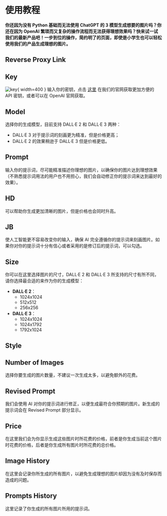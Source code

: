 # 使用教程

**你还因为没有 Python 基础而无法使用 ChatGPT 的 3 模型生成想要的图片吗？你还在因为 OpenAI 繁琐而又复杂的操作流程而无法获得理想效果吗？快来试一试我们的最新产品吧！一步到位的操作，简约明了的页面，即使是小学生也可以轻松使用我们的产品生成理想的图片。**

## Reverse Proxy Link

## Key
![key](./img/1.png){ width=400 }
输入你的密钥，点击 [这里](https://ai.voilatech.co.jp/) 在我们的官网获取更加方便的 API 密钥，或者可以在 OpenAI 官网获取。

## Model
选择你的生成模型，目前支持 DALL·E 2 和 DALL·E 3 两种：
- DALL·E 3 对于提示词的刻画更为精准，但是价格更高；
- DALL·E 2 的效果稍逊于 DALL·E 3 但是价格更低。

## Prompt
输入你的提示词，尽可能精准描述你理想的图片，以确保你的图片达到理想效果（不熟悉提示词用法的用户也不用担心，我们会自动修正你的提示词来达到最好的效果）。

## HD
可以帮助你生成更加清晰的图片，但是价格也会同时升高。

## JB
使人工智能更不容易改变你的输入，确保 AI 完全遵循你的提示词来刻画图片。如果你对你的提示词十分有信心或者采用的是修订后的提示词，可以勾选。

## Size
你可以在这里选择图片的尺寸，DALL·E 2 和 DALL·E 3 所支持的尺寸有所不同，请你选择最合适的来作为你的生成模型：
- **DALL·E 2**： 
  - 1024x1024
  - 512x512
  - 256x256
- **DALL·E 3**：
  - 1024x1024
  - 1024x1792
  - 1792x1024

## Style

## Number of Images
选择你要生成的图片数量，不建议一次生成太多，以避免额外的花费。

## Revised Prompt
我们会使用 AI 对你的提示词进行修正，以便生成最符合你预期的图片。新生成的提示词会在 Revised Prompt 部分显示。

## Price
在这里我们会为你显示生成这些图片时所花费的价格，前者是你生成当前这个图片时花费的价格，后者是你生成所有图片时所花费的总价格。

## Image History
在这里会记录你所生成的所有图片，以避免生成理想的图片却因为没有及时保存而造成的问题。

## Prompts History
这里记录了你生成的所有图片所用的提示词。
